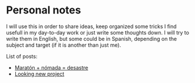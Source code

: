 # Personal notes

I will use this in order to share ideas, keep organized some tricks I find usefull in my day-to-day work or just write some thoughts down. 
I will try to write them in English, but some could be in Spanish, depending on the subject and target (if it is another than just me).

List of posts:

* [Maratón + nómada = desastre](posts/maraton_fallida.md)
* [Looking new project](posts/looking_new_project.md)

